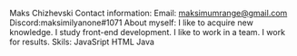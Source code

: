 Maks Chizhevski
Contact information:
Email: maksimumrange@gmail.com
Discord:maksimilyanone#1071
About myself:
I like to acquire new knowledge. I study front-end development. I like to work in a team. I work for results.
Skils:
JavaSript
HTML
Java
